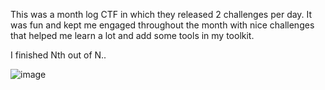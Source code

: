 This was a month log CTF in which they released 2 challenges per day. It was fun and kept me engaged throughout the month with nice challenges that helped me learn a lot and add some tools in my toolkit.

I finished Nth out of N..

![image](image)
